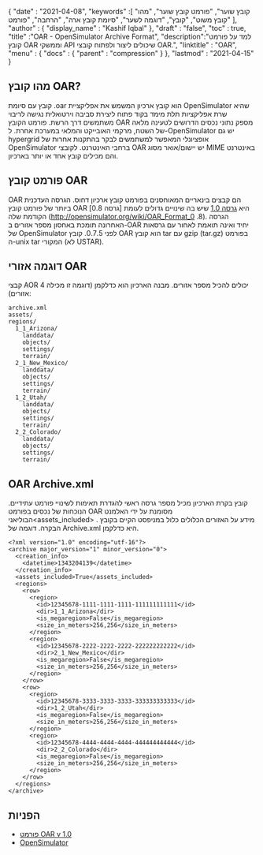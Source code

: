 {
  "date" : "2021-04-08",
  "keywords" :[ "קובץ שוער", "פורמט קובץ שוער", "מהו קובץ משוט", "קובץ", "דוגמה לשער", "סיומת קובץ ארה", "הרחבה", "פורמט" ],
  "author" : {
    "display_name" : "Kashif Iqbal"
},
  "draft" : "false",
  "toc" : true,
  "title" :"OAR - OpenSimulator Archive Format",
  "description":"למד על פורמט קובץ OAR וממשקי API שיכולים ליצור ולפתוח קובצי OAR.",
  "linktitle" : "OAR",
  "menu" : {
    "docs" : {
      "parent" : "compression"
}
},
  "lastmod" : "2021-04-15"
}

## מהו קובץ OAR?

קובץ עם סיומת .oar הוא קובץ ארכיון המשמש את אפליקציית OpenSimulator שהיא שרת אפליקציות תלת מימד בקוד פתוח ליצירת סביבה וירטואלית נגישה לריבוי משתמשים דרך הרשת. פורמט הקובץ OAR מספק נתוני נכסים הדרושים לטעינה מלאה של השטח, מרקמי האובייקט והמלאי במערכת אחרת. ל-OpenSimulator יש גם hypergrid אופציונלי המאפשר למשתמשים לבקר בהתקנות אחרות של OpenSimulator ברחבי האינטרנט. לקובצי OAR יש יישום/אואר מסוג MIME באינטרנט והם מכילים קובץ אחד או יותר בארכיון.


## פורמט קובץ OAR

OAR הם קבצים בינאריים המאוחסנים בפורמט קובץ ארכיון דחוס. הגרסה העדכנית ביותר של פורמט קובץ OAR היא [גרסה 1.0](http://opensimulator.org/wiki/OAR_Format_1.0) שיש בה שינויים גדולים לעומת [גרסה 0.8] הקודמת שלה (http://opensimulator.org/wiki/OAR_Format_0 .8). הגרסה האחרונה תומכת באחסון מספר אזורים ב-OAR יחיד ואינה תואמת לאחור עם גרסאות של OpenSimulator לפני 0.7.5. קובץ OAR הוא קובץ tar עם gzip (tar.gz) בפורמט ה-unix tar המקורי (לא USTAR).

## דוגמה אזורי OAR
קבצי AOR יכולים להכיל מספר אזורים. מבנה הארכיון הוא כדלקמן (דוגמה זו מכילה 4 אזורים):

```
archive.xml
assets/
regions/
  1_1_Arizona/
    landdata/
    objects/
    settings/
    terrain/
  2_1_New_Mexico/
    landdata/
    objects/
    settings/
    terrain/
  1_2_Utah/
    landdata/
    objects/
    settings/
    terrain/
  2_2_Colorado/
    landdata/
    objects/
    settings/
    terrain/
```
## OAR Archive.xml

קובץ בקרת הארכיון מכיל מספר גרסה ראשי להגדרת תאימות לשינויי פורמט עתידיים. הנוכחות של נכסים בפורמט OAR מסומנת על ידי האלמנט הבוליאני<assets_included> . מידע על האזורים הכלולים כלול במניפסט הקיים בקובץ הבקרה. דוגמה של Archive.xml היא כדלקמן.

```
<?xml version="1.0" encoding="utf-16"?>
<archive major_version="1" minor_version="0">
  <creation_info>
    <datetime>1343204139</datetime>
  </creation_info>
  <assets_included>True</assets_included>
  <regions>
    <row>
      <region>
        <id>12345678-1111-1111-1111-111111111111</id>
        <dir>1_1_Arizona</dir>
        <is_megaregion>False</is_megaregion>
        <size_in_meters>256,256</size_in_meters>
      </region>
      <region>
        <id>12345678-2222-2222-2222-222222222222</id>
        <dir>2_1_New_Mexico</dir>
        <is_megaregion>False</is_megaregion>
        <size_in_meters>256,256</size_in_meters>
      </region>
    </row>
    <row>
      <region>
        <id>12345678-3333-3333-3333-333333333333</id>
        <dir>1_2_Utah</dir>
        <is_megaregion>False</is_megaregion>
        <size_in_meters>256,256</size_in_meters>
      </region>
      <region>
        <id>12345678-4444-4444-4444-444444444444</id>
        <dir>2_2_Colorado</dir>
        <is_megaregion>False</is_megaregion>
        <size_in_meters>256,256</size_in_meters>
      </region>
    </row>
  </regions>
</archive>
```

## הפניות

* [פורמט OAR v 1.0](http://opensimulator.org/wiki/OAR_Format_1.0)
* [OpenSimulator](http://opensimulator.org/wiki/Main_Page)

